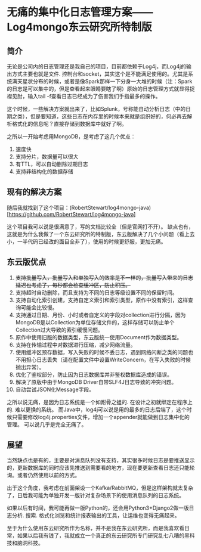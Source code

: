 # 无痛的集中化日志管理方案——Log4mongo东云研究所特制版

## 简介
无论是公司内的日志管理还是我自己的项目，目前都依赖于Log4j，而Log4j的输出方式主要也就是文件. 控制台和socket，其实这个是不能满足使用的。尤其是系统满天星状分布的时候，或者是像Spark那样一下分身一大堆的时候（注：Spark的日志是可以集中的，但是查看起来眼睛要瞎了啊）原始的日志管理方式就显得捉襟见肘，输入tail -f查看日志已经成为了伤害我们手指最多的操作。

这个时候，一些解决方案就出来了，比如Splunk，号称能自动分析日志（中的日期之类），但是要知道，这些日志在内存里的时候本来就是组织好的，何必再去解析格式化的信息呢？直接存储到数据库中就好了啊。

之所以一开始考虑用MongoDB，是考虑了这几个优点：

1. 速度快
2. 支持分片，数据量可以很大
3. 有TTL，可以自动删除过期日志
4. 支持非结构化的数据存储

## 现有的解决方案

随后我就找到了这个项目：(RobertStewart/log4mongo-java)[https://github.com/RobertStewart/log4mongo-java]

这个项目我可以说是很满意了，写的文档比较全（但是官网打不开）。
缺点也有，这就是为什么我做了一个东云研究所的特制版，东云版解决了几个小问题（看上去小，一半代码已经改的面目全非了），使用的时候更舒服，更加无痛。

## 东云版优点

1. <del>支持批量写入，批量写入和单独写入的效率是不一样的，批量写入带来的日志延迟也考虑了，每秒都会检查缓冲区，防止积压。</del>
2. 支持超时自动删除，而且支持为不同的日志等级设置不同的保留时间。
3. 支持自动化索引创建，支持自定义索引和索引类型，原作中没有索引，这样查询可能会比较慢。
4. 支持通过日期、月份、小时或者自定义的字段对collection进行分隔，因为MongoDB是以Collection为单位存储文件的，这样存储可以防止单个Collection过大导致的索引缓慢问题。
5. 原作中使用旧版的数据类型，东云版统一使用Document作为数据类型。
6. 支持在传输过程中对数据进行压缩，减少网络流量。
7. 使用缓冲区预存数据，写入失败的时候不丢日志，遇到网络闪断之类的问题也不用担心日志丢失（请在配置文件中设置WriteConcern，在写入失败的时候抛出异常）。
8. 优化了鉴权部分，防止因为日志数据库并非鉴权数据库造成的错误。
9. 解决了原版中由于MongoDB Driver自带SLF4J日志导致的冲突问题。
10. 自动尝试JSON化Message字段。

之所以说无痛，是因为日志系统是一个如跗骨之蛆的. 在设计之初就绑定在程序上的. 难以更换的系统。
而Java中，log4j可以说是用的最多的日志后端了，这个时候只需要修改log4j.properties文件，增加一个appender就能做到日志集中化的管理。
可以说几乎是完全无痛了。

## 展望

当然缺点也是有的，主要是对消息队列没有支持，其实很多时候日志是要推送显示的，更新数据库的同时应该先推送到需要看的地方，现在要更新查看日志还只能轮询。或者仍然使用以前的方式。

出于这个角度，我考虑在前面架设一个Kafka/RabbitMQ，但是这样架构就太复杂了，日后我可能为单独开发一版针对复杂场景下的使用消息队列的日志系统。

如果以后有时间，我可能再做一版Python的，还会用Python3+Django2做一版日志分析. 搜索. 格式化浏览和统计报表输出的工具，让运维也变得无痛起来。

至于为什么使用东云研究所作为名称，并不是我在东云研究所，而是我喜欢看日常，如果以后我有钱了，我就成立一个真正的东云研究所专门研究乱七八糟的黑科技和脑洞科技。
